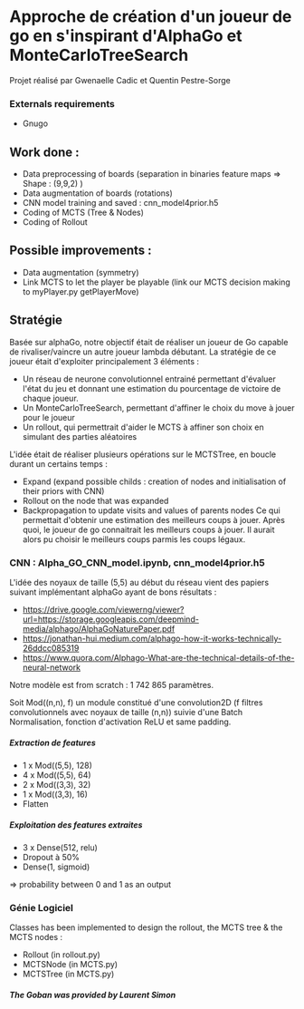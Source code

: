 # Approche de création d'un joueur de go en s'inspirant d'AlphaGo et MonteCarloTreeSearch

Projet réalisé par Gwenaelle Cadic et Quentin Pestre-Sorge

### Externals requirements
* Gnugo

## Work done :
* Data preprocessing of boards (separation in binaries feature maps => Shape : (9,9,2) )
* Data augmentation of boards  (rotations)
* CNN model training and saved : cnn_model4prior.h5
* Coding of MCTS (Tree & Nodes) 
* Coding of Rollout
## Possible improvements :
* Data augmentation (symmetry)
* Link MCTS to let the player be playable (link our MCTS decision making to myPlayer.py getPlayerMove)


## Stratégie
Basée sur alphaGo, notre objectif était de réaliser un joueur de Go capable de rivaliser/vaincre un autre joueur lambda débutant.
La stratégie de ce joueur était d'exploiter principalement 3 éléments :
* Un réseau de neurone convolutionnel entrainé permettant d'évaluer l'état du jeu et donnant une estimation du pourcentage de victoire de chaque joueur.
* Un MonteCarloTreeSearch, permettant d'affiner le choix du move à jouer pour le joueur
* Un rollout, qui permettrait d'aider le MCTS à affiner son choix en simulant des parties aléatoires

L'idée était de réaliser plusieurs opérations sur le MCTSTree, en boucle durant un certains temps :
* Expand (expand possible childs : creation of nodes and initialisation of their priors with CNN)
* Rollout on the node that was expanded
* Backpropagation to update visits and values of parents nodes
Ce qui permettait d'obtenir une estimation des meilleurs coups à jouer.
Après quoi, le joueur de go connaitrait les meilleurs coups à jouer.
Il aurait alors pu choisir le meilleurs coups parmis les coups légaux.

### CNN : Alpha_GO_CNN_model.ipynb, cnn_model4prior.h5
L'idée des noyaux de taille (5,5) au début du réseau vient des papiers suivant implémentant alphaGo ayant de bons résultats :
* https://drive.google.com/viewerng/viewer?url=https://storage.googleapis.com/deepmind-media/alphago/AlphaGoNaturePaper.pdf
* https://jonathan-hui.medium.com/alphago-how-it-works-technically-26ddcc085319
* https://www.quora.com/Alphago-What-are-the-technical-details-of-the-neural-network

Notre modèle est from scratch : 1 742 865 paramètres.

Soit Mod((n,n), f) un module constitué d'une convolution2D (f filtres convolutionnels avec noyaux de taille (n,n)) suivie d'une Batch Normalisation, fonction d'activation ReLU et same padding.
##### Extraction de features
* 1 x Mod((5,5), 128) 
* 4 x Mod((5,5), 64) 
* 2 x Mod((3,3), 32)
* 1 x Mod((3,3), 16)
* Flatten
##### Exploitation des features extraites
* 3 x Dense(512, relu)
* Dropout à 50%
* Dense(1, sigmoid) 

=> probability between 0 and 1 as an output


### Génie Logiciel
Classes has been implemented to design the rollout, the MCTS tree & the MCTS nodes :
* Rollout (in rollout.py)
* MCTSNode (in MCTS.py)
* MCTSTree (in MCTS.py)

##### The Goban was provided by Laurent Simon